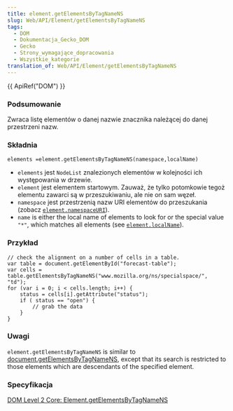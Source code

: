 ```yaml
---
title: element.getElementsByTagNameNS
slug: Web/API/Element/getElementsByTagNameNS
tags:
  - DOM
  - Dokumentacja_Gecko_DOM
  - Gecko
  - Strony_wymagające_dopracowania
  - Wszystkie_kategorie
translation_of: Web/API/Element/getElementsByTagNameNS
---
```

{{ ApiRef("DOM") }}

### Podsumowanie

Zwraca listę elementów o danej nazwie znacznika należącej do danej przestrzeni nazw.

### Składnia

    elements =element.getElementsByTagNameNS(namespace,localName)

- `elements` jest `NodeList` znalezionych elementów w kolejności ich występowania w drzewie.
- `element` jest elementem startowym. Zauważ, że tylko potomkowie tegoż elementu zawarci są w przeszukiwaniu, ale nie on sam węzeł.
- `namespace` jest przestrzenią nazw URI elementów do przeszukania (zobacz [`element.namespaceURI`](pl/DOM/element.namespaceURI)).
- `name` is either the local name of elements to look for or the special value `"*"`, which matches all elements (see [`element.localName`](pl/DOM/element.localName)).

### Przykład

    // check the alignment on a number of cells in a table.
    var table = document.getElementById("forecast-table");
    var cells = table.getElementsByTagNameNS("www.mozilla.org/ns/specialspace/", "td");
    for (var i = 0; i < cells.length; i++) {
        status = cells[i].getAttribute("status");
        if ( status == "open") {
            // grab the data
        }
    }

### Uwagi

`element.getElementsByTagNameNS` is similar to [document.getElementsByTagNameNS](pl/DOM/document.getElementsByTagNameNS), except that its search is restricted to those elements which are descendants of the specified element.

### Specyfikacja

[DOM Level 2 Core: Element.getElementsByTagNameNS](http://www.w3.org/TR/DOM-Level-2-Core/core.html#ID-A6C90942)
